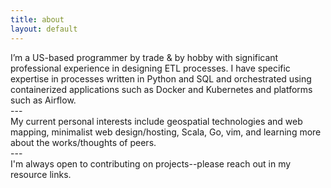 ```yaml
---
title: about
layout: default
---
```


I’m a US-based programmer by trade & by hobby with significant professional experience in designing ETL processes. I have specific expertise in processes written in Python and SQL and orchestrated using containerized applications such as Docker and Kubernetes and platforms such as Airflow.<br>\---\
My current personal interests include geospatial technologies and web mapping, minimalist web design/hosting, Scala, Go, vim, and learning more about the works/thoughts of peers.<br>\---\
I'm always open to contributing on projects--please reach out in my resource links.
